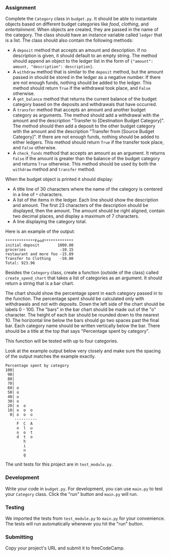 ### Assignment

Complete the `Category` class in `budget.py`. It should be able to instantiate
objects based on different budget categories like _food_, _clothing_, and
_entertainment_. When objects are created, they are passed in the name of the
category. The class should have an instance variable called `ledger` that is a
list. The class should also contain the following methods:

-  A `deposit` method that accepts an amount and description. If no description
   is given, it should default to an empty string. The method should append an
   object to the ledger list in the form of
   `{"amount": amount, "description": description}`.
-  A `withdraw` method that is similar to the `deposit` method, but the amount
   passed in should be stored in the ledger as a negative number. If there are
   not enough funds, nothing should be added to the ledger. This method should
   return `True` if the withdrawal took place, and `False` otherwise.
-  A `get_balance` method that returns the current balance of the budget
   category based on the deposits and withdrawals that have occurred.
-  A `transfer` method that accepts an amount and another budget category as
   arguments. The method should add a withdrawal with the amount and the
   description "Transfer to [Destination Budget Category]". The method should
   then add a deposit to the other budget category with the amount and the
   description "Transfer from [Source Budget Category]". If there are not enough
   funds, nothing should be added to either ledgers. This method should return
   `True` if the transfer took place, and `False` otherwise.
-  A `check_funds` method that accepts an amount as an argument. It returns
   `False` if the amount is greater than the balance of the budget category and
   returns `True` otherwise. This method should be used by both the `withdraw`
   method and `transfer` method.

When the budget object is printed it should display:

-  A title line of 30 characters where the name of the category is centered in a
   line of `*` characters.
-  A list of the items in the ledger. Each line should show the description and
   amount. The first 23 characters of the description should be displayed, then
   the amount. The amount should be right aligned, contain two decimal places,
   and display a maximum of 7 characters.
-  A line displaying the category total.

Here is an example of the output:

```
*************Food*************
initial deposit        1000.00
groceries               -10.15
restaurant and more foo -15.89
Transfer to Clothing    -50.00
Total: 923.96
```

Besides the `Category` class, create a function (outside of the class) called
`create_spend_chart` that takes a list of categories as an argument. It should
return a string that is a bar chart.

The chart should show the percentage spent in each category passed in to the
function. The percentage spent should be calculated only with withdrawals and
not with deposits. Down the left side of the chart should be labels 0 - 100. The
"bars" in the bar chart should be made out of the "o" character. The height of
each bar should be rounded down to the nearest 10. The horizontal line below the
bars should go two spaces past the final bar. Each category name should be
written vertically below the bar. There should be a title at the top that says
"Percentage spent by category".

This function will be tested with up to four categories.

Look at the example output below very closely and make sure the spacing of the
output matches the example exactly.

```
Percentage spent by category
100|
 90|
 80|
 70|
 60| o
 50| o
 40| o
 30| o
 20| o  o
 10| o  o  o
  0| o  o  o
    ----------
     F  C  A
     o  l  u
     o  o  t
     d  t  o
        h
        i
        n
        g
```

The unit tests for this project are in `test_module.py`.

### Development

Write your code in `budget.py`. For development, you can use `main.py` to test
your `Category` class. Click the "run" button and `main.py` will run.

### Testing

We imported the tests from `test_module.py` to `main.py` for your convenience.
The tests will run automatically whenever you hit the "run" button.

### Submitting

Copy your project's URL and submit it to freeCodeCamp.
